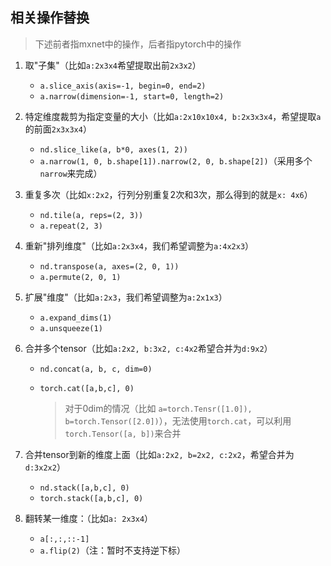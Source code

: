 ## 相关操作替换

> 下述前者指mxnet中的操作，后者指pytorch中的操作


1. 取"子集"（比如`a:2x3x4`希望提取出前`2x3x2`）
   - `a.slice_axis(axis=-1, begin=0, end=2)`
   - `a.narrow(dimension=-1, start=0, length=2)`
2. 特定维度裁剪为指定变量的大小（比如`a:2x10x10x4, b:2x3x3x4`，希望提取`a`的前面`2x3x3x4`）
   - `nd.slice_like(a, b*0, axes(1, 2))`
   - `a.narrow(1, 0, b.shape[1]).narrow(2, 0, b.shape[2])`（采用多个`narrow`来完成）
3. 重复多次（比如`x:2x2`，行列分别重复2次和3次，那么得到的就是`x: 4x6`）
   - `nd.tile(a, reps=(2, 3))`
   - `a.repeat(2, 3)`
4. 重新"排列维度"（比如`a:2x3x4`，我们希望调整为`a:4x2x3`）
   - `nd.transpose(a, axes=(2, 0, 1))`
   - `a.permute(2, 0, 1)`
5. 扩展"维度"（比如`a:2x3`，我们希望调整为`a:2x1x3`）
   - `a.expand_dims(1)`
   - `a.unsqueeze(1)`
6. 合并多个tensor（比如`a:2x2, b:3x2, c:4x2`希望合并为`d:9x2`）
   - `nd.concat(a, b, c, dim=0)`
   - `torch.cat([a,b,c], 0)`

     > 对于0dim的情况（比如 `a=torch.Tensr([1.0]), b=torch.Tensor([2.0])`），无法使用`torch.cat`，可以利用`torch.Tensor([a, b])`来合并
7. 合并tensor到新的维度上面（比如`a:2x2, b=2x2, c:2x2`，希望合并为`d:3x2x2`）
   - `nd.stack([a,b,c], 0)`
   - `torch.stack([a,b,c], 0)`

8. 翻转某一维度：（比如`a: 2x3x4`）

   - `a[:,:,::-1]`
   - `a.flip(2)`（注：暂时不支持逆下标）

